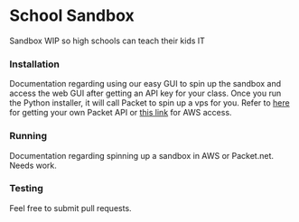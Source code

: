 # School Sandbox
Sandbox WIP so high schools can teach their kids IT

### Installation
Documentation regarding using our easy GUI to spin up the sandbox and access the web GUI after getting an API key for your class. Once you run the Python installer, it will call Packet to spin up a vps for you. Refer to [here](https://www.packet.com/developers/api/) for getting your own Packet API or [this link](https://docs.aws.amazon.com/apigateway/latest/developerguide/api-gateway-setup-api-key-with-console.html) for AWS access.

### Running
Documentation regarding spinning up a sandbox in AWS or Packet.net.
Needs work.

### Testing
Feel free to submit pull requests.
